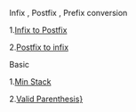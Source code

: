 Infix , Postfix , Prefix conversion

1.[Infix to Postfix](https://www.geeksforgeeks.org/problems/infix-to-postfix-1587115620/1?utm_source=youtube&utm_medium=collab_striver_ytdescription&utm_campaign=infix-to-postfix)

2.[Postfix to infix](https://www.geeksforgeeks.org/problems/postfix-to-infix-conversion/1?utm_source=youtube&utm_medium=collab_striver_ytdescription&utm_campaign=postfix-to-prefix-conversion)

Basic

1.[Min Stack](https://leetcode.com/problems/min-stack/)

2.[Valid Parenthesis}](https://leetcode.com/problems/valid-parentheses/submissions/1596175612/)
